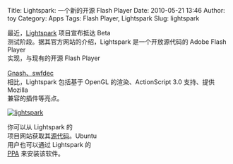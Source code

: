 Title: Lightspark: 一个新的开源 Flash Player
Date: 2010-05-21 13:46
Author: toy
Category: Apps
Tags: Flash Player, Lightspark
Slug: lightspark

最近，[Lightspark](http://lightspark.sourceforge.net/) 项目宣布抵达
Beta  
测试阶段。据其官方网站的介绍，Lightspark 是一个开放源代码的 Adobe Flash
Player  
实现，与现有的开源 Flash Player  

[Gnash、swfdec](http://linuxtoy.org/archives/3-standalone-flash-player-under-linux.html)  
相比，Lightspark 包括基于 OpenGL 的渲染、ActionScript 3.0 支持、提供
Mozilla  
兼容的插件等亮点。

[![lightspark](http://i.linuxtoy.org/images/2010/05/thumb-lightspark.png)](http://i.linuxtoy.org/images/2010/05/lightspark.png)

你可以从 Lightspark 的  
项目网站获取其[源代码](http://lightspark.sourceforge.net/)。Ubuntu  
用户也可以通过 Lightspark 的  
[PPA](https://launchpad.net/~sssup/+archive/sssup-ppa) 来安装该软件。

